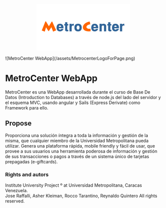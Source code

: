 <p align="center">
  <img src="/assets/MetrocenterLogoForPage.png" alt="MetroCenter WebApp"/>
</p>
![MetroCenter WebApp](/assets/MetrocenterLogoForPage.png)

# MetroCenter WebApp

MetroCenter es una WebApp desarrollada durante el curso de Base De Datos (Introduction to Databases) a través de node.js del lado del servidor y el esquema MVC, usando angular y Sails (Express Derivate) como Framework para ello. 

## Propose

Proporciona una solución íntegra a toda la información y gestión de la misma, que cualquier miembro de la Universidad Metropolitana pueda utilizar. Genera una plataforma rápida, mobile friendly y fácil de usar, que provee a sus usuarios una herramienta poderosa de información y gestión de sus transacciones o pagos a través de un sistema único de tarjetas prepagadas (e-giftcards). 

### Rights and autors


Institute University Project º at Universidad Metropolitana, Caracas Venezuela.                  
Jose Raffalli, Asher Kleiman, Rocco Tarantino, Reynaldo Quintero All rights reserved.




